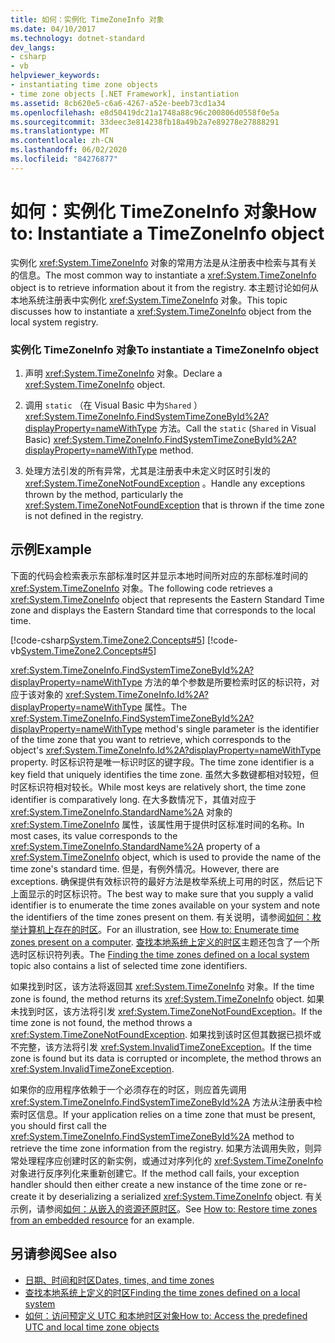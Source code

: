 ```yaml
---
title: 如何：实例化 TimeZoneInfo 对象
ms.date: 04/10/2017
ms.technology: dotnet-standard
dev_langs:
- csharp
- vb
helpviewer_keywords:
- instantiating time zone objects
- time zone objects [.NET Framework], instantiation
ms.assetid: 8cb620e5-c6a6-4267-a52e-beeb73cd1a34
ms.openlocfilehash: e8d50419dc21a1748a88c96c200806d0558f0e5a
ms.sourcegitcommit: 33deec3e814238fb18a49b2a7e89278e27888291
ms.translationtype: MT
ms.contentlocale: zh-CN
ms.lasthandoff: 06/02/2020
ms.locfileid: "84276877"
---
```

# <a name="how-to-instantiate-a-timezoneinfo-object"></a><span data-ttu-id="31fb0-102">如何：实例化 TimeZoneInfo 对象</span><span class="sxs-lookup"><span data-stu-id="31fb0-102">How to: Instantiate a TimeZoneInfo object</span></span>

<span data-ttu-id="31fb0-103">实例化 <xref:System.TimeZoneInfo> 对象的常用方法是从注册表中检索与其有关的信息。</span><span class="sxs-lookup"><span data-stu-id="31fb0-103">The most common way to instantiate a <xref:System.TimeZoneInfo> object is to retrieve information about it from the registry.</span></span> <span data-ttu-id="31fb0-104">本主题讨论如何从本地系统注册表中实例化 <xref:System.TimeZoneInfo> 对象。</span><span class="sxs-lookup"><span data-stu-id="31fb0-104">This topic discusses how to instantiate a <xref:System.TimeZoneInfo> object from the local system registry.</span></span>

### <a name="to-instantiate-a-timezoneinfo-object"></a><span data-ttu-id="31fb0-105">实例化 TimeZoneInfo 对象</span><span class="sxs-lookup"><span data-stu-id="31fb0-105">To instantiate a TimeZoneInfo object</span></span>

1. <span data-ttu-id="31fb0-106">声明 <xref:System.TimeZoneInfo> 对象。</span><span class="sxs-lookup"><span data-stu-id="31fb0-106">Declare a <xref:System.TimeZoneInfo> object.</span></span>

2. <span data-ttu-id="31fb0-107">调用 `static` （在 Visual Basic 中为`Shared` ） <xref:System.TimeZoneInfo.FindSystemTimeZoneById%2A?displayProperty=nameWithType> 方法。</span><span class="sxs-lookup"><span data-stu-id="31fb0-107">Call the `static` (`Shared` in Visual Basic) <xref:System.TimeZoneInfo.FindSystemTimeZoneById%2A?displayProperty=nameWithType> method.</span></span>

3. <span data-ttu-id="31fb0-108">处理方法引发的所有异常，尤其是注册表中未定义时区时引发的 <xref:System.TimeZoneNotFoundException> 。</span><span class="sxs-lookup"><span data-stu-id="31fb0-108">Handle any exceptions thrown by the method, particularly the <xref:System.TimeZoneNotFoundException> that is thrown if the time zone is not defined in the registry.</span></span>

## <a name="example"></a><span data-ttu-id="31fb0-109">示例</span><span class="sxs-lookup"><span data-stu-id="31fb0-109">Example</span></span>

<span data-ttu-id="31fb0-110">下面的代码会检索表示东部标准时区并显示本地时间所对应的东部标准时间的 <xref:System.TimeZoneInfo> 对象。</span><span class="sxs-lookup"><span data-stu-id="31fb0-110">The following code retrieves a <xref:System.TimeZoneInfo> object that represents the Eastern Standard Time zone and displays the Eastern Standard time that corresponds to the local time.</span></span>

[!code-csharp[System.TimeZone2.Concepts#5](../../../samples/snippets/csharp/VS_Snippets_CLR_System/system.TimeZone2.Concepts/CS/TimeZone2Concepts.cs#5)]
[!code-vb[System.TimeZone2.Concepts#5](../../../samples/snippets/visualbasic/VS_Snippets_CLR_System/system.TimeZone2.Concepts/VB/TimeZone2Concepts.vb#5)]

<span data-ttu-id="31fb0-111"><xref:System.TimeZoneInfo.FindSystemTimeZoneById%2A?displayProperty=nameWithType> 方法的单个参数是所要检索时区的标识符，对应于该对象的 <xref:System.TimeZoneInfo.Id%2A?displayProperty=nameWithType> 属性。</span><span class="sxs-lookup"><span data-stu-id="31fb0-111">The <xref:System.TimeZoneInfo.FindSystemTimeZoneById%2A?displayProperty=nameWithType> method's single parameter is the identifier of the time zone that you want to retrieve, which corresponds to the object's <xref:System.TimeZoneInfo.Id%2A?displayProperty=nameWithType> property.</span></span> <span data-ttu-id="31fb0-112">时区标识符是唯一标识时区的键字段。</span><span class="sxs-lookup"><span data-stu-id="31fb0-112">The time zone identifier is a key field that uniquely identifies the time zone.</span></span> <span data-ttu-id="31fb0-113">虽然大多数键都相对较短，但时区标识符相对较长。</span><span class="sxs-lookup"><span data-stu-id="31fb0-113">While most keys are relatively short, the time zone identifier is comparatively long.</span></span> <span data-ttu-id="31fb0-114">在大多数情况下，其值对应于 <xref:System.TimeZoneInfo.StandardName%2A> 对象的 <xref:System.TimeZoneInfo> 属性，该属性用于提供时区标准时间的名称。</span><span class="sxs-lookup"><span data-stu-id="31fb0-114">In most cases, its value corresponds to the <xref:System.TimeZoneInfo.StandardName%2A> property of a <xref:System.TimeZoneInfo> object, which is used to provide the name of the time zone's standard time.</span></span> <span data-ttu-id="31fb0-115">但是，有例外情况。</span><span class="sxs-lookup"><span data-stu-id="31fb0-115">However, there are exceptions.</span></span> <span data-ttu-id="31fb0-116">确保提供有效标识符的最好方法是枚举系统上可用的时区，然后记下上面显示的时区标识符。</span><span class="sxs-lookup"><span data-stu-id="31fb0-116">The best way to make sure that you supply a valid identifier is to enumerate the time zones available on your system and note the identifiers of the time zones present on them.</span></span> <span data-ttu-id="31fb0-117">有关说明，请参阅[如何：枚举计算机上存在的时区](enumerate-time-zones.md)。</span><span class="sxs-lookup"><span data-stu-id="31fb0-117">For an illustration, see [How to: Enumerate time zones present on a computer](enumerate-time-zones.md).</span></span> <span data-ttu-id="31fb0-118">[查找本地系统上定义的时区](finding-the-time-zones-on-local-system.md)主题还包含了一个所选时区标识符列表。</span><span class="sxs-lookup"><span data-stu-id="31fb0-118">The [Finding the time zones defined on a local system](finding-the-time-zones-on-local-system.md) topic also contains a list of selected time zone identifiers.</span></span>

<span data-ttu-id="31fb0-119">如果找到时区，该方法将返回其 <xref:System.TimeZoneInfo> 对象。</span><span class="sxs-lookup"><span data-stu-id="31fb0-119">If the time zone is found, the method returns its <xref:System.TimeZoneInfo> object.</span></span> <span data-ttu-id="31fb0-120">如果未找到时区，该方法将引发 <xref:System.TimeZoneNotFoundException>。</span><span class="sxs-lookup"><span data-stu-id="31fb0-120">If the time zone is not found, the method throws a <xref:System.TimeZoneNotFoundException>.</span></span> <span data-ttu-id="31fb0-121">如果找到该时区但其数据已损坏或不完整，该方法将引发 <xref:System.InvalidTimeZoneException>。</span><span class="sxs-lookup"><span data-stu-id="31fb0-121">If the time zone is found but its data is corrupted or incomplete, the method throws an <xref:System.InvalidTimeZoneException>.</span></span>

<span data-ttu-id="31fb0-122">如果你的应用程序依赖于一个必须存在的时区，则应首先调用 <xref:System.TimeZoneInfo.FindSystemTimeZoneById%2A> 方法从注册表中检索时区信息。</span><span class="sxs-lookup"><span data-stu-id="31fb0-122">If your application relies on a time zone that must be present, you should first call the <xref:System.TimeZoneInfo.FindSystemTimeZoneById%2A> method to retrieve the time zone information from the registry.</span></span> <span data-ttu-id="31fb0-123">如果方法调用失败，则异常处理程序应创建时区的新实例，或通过对序列化的 <xref:System.TimeZoneInfo> 对象进行反序列化来重新创建它。</span><span class="sxs-lookup"><span data-stu-id="31fb0-123">If the method call fails, your exception handler should then either create a new instance of the time zone or re-create it by deserializing a serialized <xref:System.TimeZoneInfo> object.</span></span> <span data-ttu-id="31fb0-124">有关示例，请参阅[如何：从嵌入的资源还原时区](restore-time-zones-from-an-embedded-resource.md)。</span><span class="sxs-lookup"><span data-stu-id="31fb0-124">See [How to: Restore time zones from an embedded resource](restore-time-zones-from-an-embedded-resource.md) for an example.</span></span>

## <a name="see-also"></a><span data-ttu-id="31fb0-125">另请参阅</span><span class="sxs-lookup"><span data-stu-id="31fb0-125">See also</span></span>

- [<span data-ttu-id="31fb0-126">日期、时间和时区</span><span class="sxs-lookup"><span data-stu-id="31fb0-126">Dates, times, and time zones</span></span>](index.md)
- [<span data-ttu-id="31fb0-127">查找本地系统上定义的时区</span><span class="sxs-lookup"><span data-stu-id="31fb0-127">Finding the time zones defined on a local system</span></span>](finding-the-time-zones-on-local-system.md)
- [<span data-ttu-id="31fb0-128">如何：访问预定义 UTC 和本地时区对象</span><span class="sxs-lookup"><span data-stu-id="31fb0-128">How to: Access the predefined UTC and local time zone objects</span></span>](access-utc-and-local.md)
